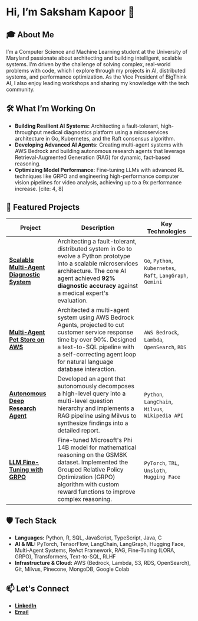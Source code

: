 # Hi, I’m Saksham Kapoor 👋

## 🎓 About Me
I’m a Computer Science and Machine Learning student at the University of Maryland passionate about architecting and building intelligent, scalable systems.  I'm driven by the challenge of solving complex, real-world problems with code, which I explore through my projects in AI, distributed systems, and performance optimization. As the Vice President of BigThink AI, I also enjoy leading workshops and sharing my knowledge with the tech community. 

## 🛠️ What I’m Working On
- **Building Resilient AI Systems:** Architecting a fault-tolerant, high-throughput medical diagnostics platform using a microservices architecture in Go, Kubernetes, and the Raft consensus algorithm. 
- **Developing Advanced AI Agents:** Creating multi-agent systems with AWS Bedrock and building autonomous research agents that leverage Retrieval-Augmented Generation (RAG) for dynamic, fact-based reasoning. 
- **Optimizing Model Performance:** Fine-tuning LLMs with advanced RL techniques like GRPO and engineering high-performance computer vision pipelines for video analysis, achieving up to a 9x performance increase. [cite: 4, 8]

## 🚀 Featured Projects

| Project                                                                            | Description                                                                                                                                                                                                                                                                                                                  | Key Technologies                                                                   |
| ---------------------------------------------------------------------------------- | ---------------------------------------------------------------------------------------------------------------------------------------------------------------------------------------------------------------------------------------------------------------------------------------------------------------------------- | ---------------------------------------------------------------------------------- |
| [**Scalable Multi-Agent Diagnostic System**](https://github.com/SakshamKapoor2911/Full_stack_Medical_Diagnostics) | Architecting a fault-tolerant, distributed system in Go to evolve a Python prototype into a scalable microservices architecture.  The core AI agent achieved **92% diagnostic accuracy** against a medical expert's evaluation.                                                               | `Go`, `Python`, `Kubernetes`, `Raft`, `LangGraph`, `Gemini`                          |
| [**Multi-Agent Pet Store on AWS**](https://github.com/SakshamKapoor2911/AgenticAI_with_AWS_Bedrock)           | Architected a multi-agent system using AWS Bedrock Agents, projected to cut customer service response time by over 90%.  Designed a text-to-SQL pipeline with a self-correcting agent loop for natural language database interaction.                                                            | `AWS Bedrock`, `Lambda`, `OpenSearch`, `RDS`                                       |
| [**Autonomous Deep Research Agent**](https://github.com/SakshamKapoor2911/Autonomous-Research-Agent)             | Developed an agent that autonomously decomposes a high-level query into a multi-level question hierarchy and implements a RAG pipeline using Milvus to synthesize findings into a detailed report.                                                                                                            | `Python`, `LangChain`, `Milvus`, `Wikipedia API`                                   |
| [**LLM Fine-Tuning with GRPO**](https://github.com/SakshamKapoor2911/GRPO-Finetuning-LLMs)                 | Fine-tuned Microsoft's Phi 14B model for mathematical reasoning on the GSM8K dataset.  Implemented the Grouped Relative Policy Optimization (GRPO) algorithm with custom reward functions to improve complex reasoning.                                                                  | `PyTorch`, `TRL`, `Unsloth`, `Hugging Face`                                        |


## 🛡️ Tech Stack
- **Languages:** Python, R, SQL, JavaScript, TypeScript, Java, C 
- **AI & ML:** PyTorch, TensorFlow, LangChain, LangGraph, Hugging Face, Multi-Agent Systems, ReAct Framework, RAG, Fine-Tuning (LORA, GRPO), Transformers, Text-to-SQL, RLHF 
- **Infrastructure & Cloud:** AWS (Bedrock, Lambda, S3, RDS, OpenSearch), Git, Milvus, Pinecone, MongoDB, Google Colab 

## 📫 Let's Connect
- [**LinkedIn**](https://www.linkedin.com/in/saksham-kapoor-umd) 
- [**Email**](mailto:sakshamk@umd.edu) 
<!--
**SakshamKapoor2911/SakshamKapoor2911** is a ✨ _special_ ✨ repository because its `README.md` (this file) appears on your GitHub profile.

Here are some ideas to get you started:

- 🔭 I’m currently working on ...
- 🌱 I’m currently learning ...
- 👯 I’m looking to collaborate on ...
- 🤔 I’m looking for help with ...
- 💬 Ask me about ...
- 📫 How to reach me: ...
- 😄 Pronouns: ...
- ⚡ Fun fact: ...
-->
